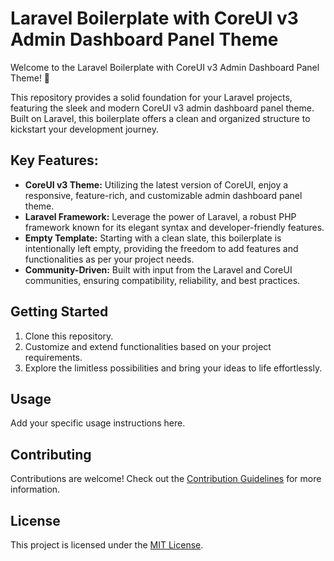 # Laravel Boilerplate with CoreUI v3 Admin Dashboard Panel Theme

Welcome to the Laravel Boilerplate with CoreUI v3 Admin Dashboard Panel Theme! 🚀

This repository provides a solid foundation for your Laravel projects, featuring the sleek and modern CoreUI v3 admin dashboard panel theme. Built on Laravel, this boilerplate offers a clean and organized structure to kickstart your development journey.

## Key Features:

- **CoreUI v3 Theme:** Utilizing the latest version of CoreUI, enjoy a responsive, feature-rich, and customizable admin dashboard panel theme.
- **Laravel Framework:** Leverage the power of Laravel, a robust PHP framework known for its elegant syntax and developer-friendly features.
- **Empty Template:** Starting with a clean slate, this boilerplate is intentionally left empty, providing the freedom to add features and functionalities as per your project needs.
- **Community-Driven:** Built with input from the Laravel and CoreUI communities, ensuring compatibility, reliability, and best practices.

## Getting Started

1. Clone this repository.
2. Customize and extend functionalities based on your project requirements.
3. Explore the limitless possibilities and bring your ideas to life effortlessly.

## Usage

Add your specific usage instructions here.

## Contributing

Contributions are welcome! Check out the [Contribution Guidelines](CONTRIBUTING.md) for more information.

## License

This project is licensed under the [MIT License](LICENSE).
